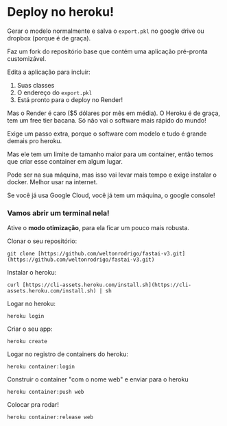 # Deploy no heroku!

Gerar o modelo normalmente e salva o `export.pkl` no google drive ou dropbox (porque é de graça).

Faz um fork do repositório base que contém uma aplicação pré-pronta customizável.

Edita a aplicação para incluir:

1. Suas classes
2. O endereço do `export.pkl`
3. Está pronto para o deploy no Render!

Mas o Render é caro ($5 dólares por mês em média). O Heroku é de graça, tem um free tier bacana. Só não vai o software mais rápido do mundo!

Exige um passo extra, porque o software com modelo e tudo é grande demais pro heroku.

Mas ele tem um limite de tamanho maior para um container, então temos que criar esse container em algum lugar.

Pode ser na sua máquina, mas isso vai levar mais tempo e exige instalar o docker. Melhor usar na internet.

Se você já usa Google Cloud, você já tem um máquina, o google console!

### Vamos abrir um terminal nela!

Ative o **modo otimização**, para ela ficar um pouco mais robusta.

Clonar o seu repositório:

`git clone [https://github.com/weltonrodrigo/fastai-v3.git](https://github.com/weltonrodrigo/fastai-v3.git)`

Instalar o heroku:

`curl [https://cli-assets.heroku.com/install.sh](https://cli-assets.heroku.com/install.sh) | sh`

Logar no heroku:

`heroku login`

Criar o seu app:

`heroku create`

Logar no registro de containers do heroku:

`heroku container:login`

Construir o container "com o nome web" e enviar para o heroku

`heroku container:push web`

Colocar pra rodar!

`heroku container:release web`
